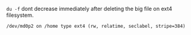 `du -f`  dont decrease immediately after deleting the big file on ext4 filesystem.
```
/dev/md0p2 on /home type ext4 (rw, relatime, seclabel, stripe=384)
```
